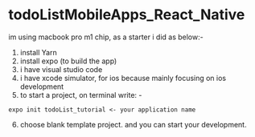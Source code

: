 # todoListMobileApps_React_Native

im using macbook pro m1 chip, as a starter i did as below:-

1. install Yarn
2. install expo (to build the app)
3. i have visual studio code
4. i have xcode simulator, for ios because mainly focusing on ios development
5. to start a project, on terminal write: -
````````````````````````````
expo init todoList_tutorial <- your application name
````````````````````````````
6. choose blank template project. and you can start your development.
